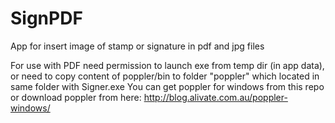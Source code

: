# SignPDF
App for insert image of stamp or signature in pdf and jpg files

For use with PDF need permission to launch exe from temp dir (in app data), or need to copy content of poppler/bin to folder "poppler" which located in same folder with Signer.exe
You can get poppler for windows from this repo or download poppler from here: http://blog.alivate.com.au/poppler-windows/
